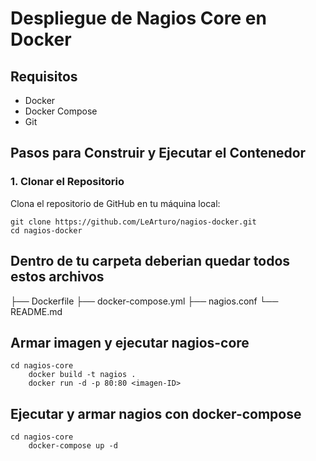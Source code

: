 # Despliegue de Nagios Core en Docker

## Requisitos

- Docker
- Docker Compose
- Git

## Pasos para Construir y Ejecutar el Contenedor

### 1. Clonar el Repositorio

Clona el repositorio de GitHub en tu máquina local:
	
	git clone https://github.com/LeArturo/nagios-docker.git
	cd nagios-docker

## Dentro de tu carpeta deberian quedar todos estos archivos

├── Dockerfile
├── docker-compose.yml
├── nagios.conf
└── README.md

## Armar imagen y ejecutar nagios-core
	cd nagios-core
		docker build -t nagios .
		docker run -d -p 80:80 <imagen-ID>

## Ejecutar y armar nagios con docker-compose
	cd nagios-core
		docker-compose up -d
